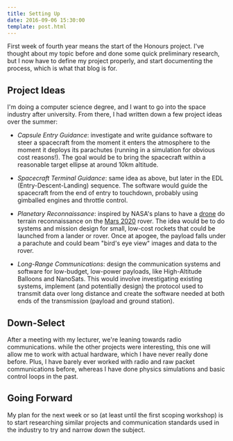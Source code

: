 ```yaml
---
title: Setting Up
date: 2016-09-06 15:30:00
template: post.html
---
```


First week of fourth year means the start of the Honours project. I've thought
about my topic before and done some quick preliminary research, but I now have
to define my project properly, and start documenting the process, which is what
that blog is for.

## Project Ideas

I'm doing a computer science degree, and I want to go into the space industry
after university. From there, I had written down a few project ideas over the
summer:

* *Capsule Entry Guidance*: investigate and write guidance software to steer
  a spacecraft from the moment it enters the atmosphere to the moment it deploys
  its parachutes (running in a simulation for obvious cost reasons!). The goal
  would be to bring the spacecraft within a reasonable target ellipse at
  around 10km altitude.

* *Spacecraft Terminal Guidance*: same idea as above, but later in the EDL
  (Entry-Descent-Landing) sequence. The software would guide the spacecraft
  from the end of entry to touchdown, probably using gimballed engines and
  throttle control.

* *Planetary Reconnaissance*: inspired by NASA's plans to have a [drone][drone]
  do terrain reconnaissance on the [Mars 2020][mars2020] rover. The idea would
  be to do systems and mission design for small, low-cost rockets that could be
  launched from a lander or rover. Once at apogee, the payload falls under a
  parachute  and could beam "bird's eye view" images and data to the rover.

* *Long-Range Communications*: design the communication systems and software for
  low-budget, low-power payloads, like High-Altitude Balloons and NanoSats. This
  would involve investigating existing systems, implement (and potentially 
  design) the protocol used to transmit data over long distance and create the
  software needed at both ends of the transmission (payload and ground station).

## Down-Select

After a meeting with my lecturer, we're leaning towards radio communications.
while the other projects were interesting, this one will allow me to work with
actual hardware, which I have never really done before. Plus, I have barely ever
worked with radio and raw packet communications before, whereas I have done
physics simulations and basic control loops in the past.

## Going Forward

My plan for the next week or so (at least until the first scoping workshop) is
to start researching similar projects and communication standards used in the
industry to try and narrow down the subject.

  [drone]: http://www.popsci.com/nasa-to-test-drone-scout-for-mars-2020-rover
  [mars2020]: http://mars.nasa.gov/mars2020/
